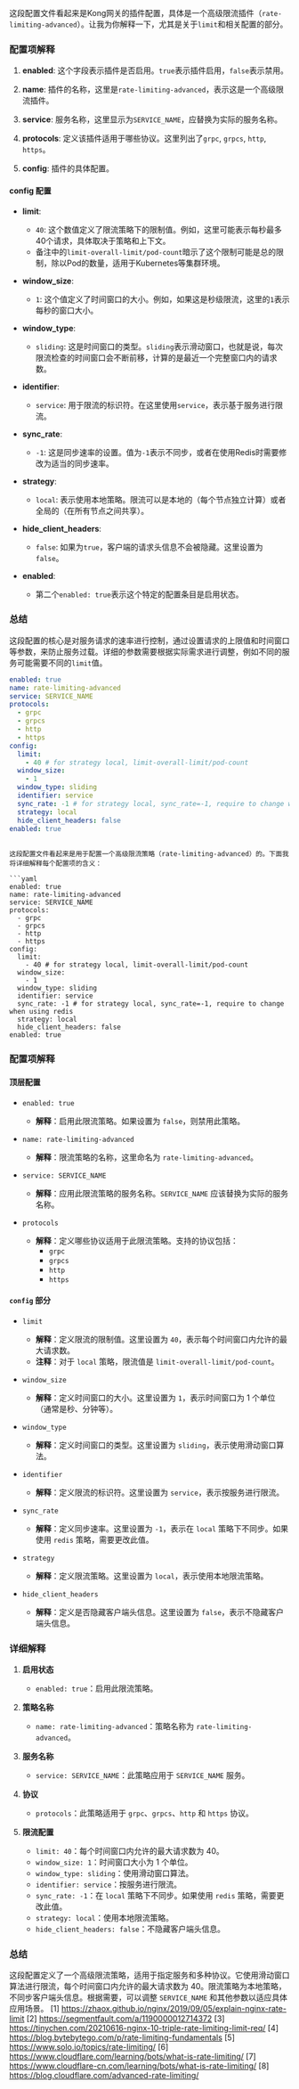 这段配置文件看起来是Kong网关的插件配置，具体是一个高级限流插件（`rate-limiting-advanced`）。让我为你解释一下，尤其是关于`limit`和相关配置的部分。

### 配置项解释

1. **enabled**: 这个字段表示插件是否启用。`true`表示插件启用，`false`表示禁用。

2. **name**: 插件的名称，这里是`rate-limiting-advanced`，表示这是一个高级限流插件。

3. **service**: 服务名称，这里显示为`SERVICE_NAME`，应替换为实际的服务名称。

4. **protocols**: 定义该插件适用于哪些协议。这里列出了`grpc`, `grpcs`, `http`, `https`。

5. **config**: 插件的具体配置。

#### config 配置

- **limit**: 
  - `40`: 这个数值定义了限流策略下的限制值。例如，这里可能表示每秒最多40个请求，具体取决于策略和上下文。
  - 备注中的`limit-overall-limit/pod-count`暗示了这个限制可能是总的限制，除以Pod的数量，适用于Kubernetes等集群环境。

- **window_size**: 
  - `1`: 这个值定义了时间窗口的大小。例如，如果这是秒级限流，这里的`1`表示每秒的窗口大小。

- **window_type**: 
  - `sliding`: 这是时间窗口的类型。`sliding`表示滑动窗口，也就是说，每次限流检查的时间窗口会不断前移，计算的是最近一个完整窗口内的请求数。

- **identifier**: 
  - `service`: 用于限流的标识符。在这里使用`service`，表示基于服务进行限流。

- **sync_rate**: 
  - `-1`: 这是同步速率的设置。值为`-1`表示不同步，或者在使用Redis时需要修改为适当的同步速率。

- **strategy**: 
  - `local`: 表示使用本地策略。限流可以是本地的（每个节点独立计算）或者全局的（在所有节点之间共享）。

- **hide_client_headers**: 
  - `false`: 如果为`true`，客户端的请求头信息不会被隐藏。这里设置为`false`。

- **enabled**: 
  - 第二个`enabled: true`表示这个特定的配置条目是启用状态。

### 总结

这段配置的核心是对服务请求的速率进行控制，通过设置请求的上限值和时间窗口等参数，来防止服务过载。详细的参数需要根据实际需求进行调整，例如不同的服务可能需要不同的`limit`值。

```yaml
enabled: true
name: rate-limiting-advanced
service: SERVICE_NAME
protocols:
  - grpc
  - grpcs
  - http
  - https
config:
  limit:
    - 40 # for strategy local, limit-overall-limit/pod-count
  window_size:
    - 1
  window_type: sliding
  identifier: service
  sync_rate: -1 # for strategy local, sync_rate=-1, require to change when using redis
  strategy: local
  hide_client_headers: false
enabled: true
```
```

这段配置文件看起来是用于配置一个高级限流策略（rate-limiting-advanced）的。下面我将详细解释每个配置项的含义：

```yaml
enabled: true
name: rate-limiting-advanced
service: SERVICE_NAME
protocols:
  - grpc
  - grpcs
  - http
  - https
config:
  limit:
    - 40 # for strategy local, limit-overall-limit/pod-count
  window_size:
    - 1
  window_type: sliding
  identifier: service
  sync_rate: -1 # for strategy local, sync_rate=-1, require to change when using redis
  strategy: local
  hide_client_headers: false
enabled: true
```

### 配置项解释

#### 顶层配置
- `enabled: true`
  - **解释**：启用此限流策略。如果设置为 `false`，则禁用此策略。

- `name: rate-limiting-advanced`
  - **解释**：限流策略的名称，这里命名为 `rate-limiting-advanced`。

- `service: SERVICE_NAME`
  - **解释**：应用此限流策略的服务名称。`SERVICE_NAME` 应该替换为实际的服务名称。

- `protocols`
  - **解释**：定义哪些协议适用于此限流策略。支持的协议包括：
    - `grpc`
    - `grpcs`
    - `http`
    - `https`

#### `config` 部分
- `limit`
  - **解释**：定义限流的限制值。这里设置为 `40`，表示每个时间窗口内允许的最大请求数。
  - **注释**：对于 `local` 策略，限流值是 `limit-overall-limit/pod-count`。

- `window_size`
  - **解释**：定义时间窗口的大小。这里设置为 `1`，表示时间窗口为 1 个单位（通常是秒、分钟等）。

- `window_type`
  - **解释**：定义时间窗口的类型。这里设置为 `sliding`，表示使用滑动窗口算法。

- `identifier`
  - **解释**：定义限流的标识符。这里设置为 `service`，表示按服务进行限流。

- `sync_rate`
  - **解释**：定义同步速率。这里设置为 `-1`，表示在 `local` 策略下不同步。如果使用 `redis` 策略，需要更改此值。

- `strategy`
  - **解释**：定义限流策略。这里设置为 `local`，表示使用本地限流策略。

- `hide_client_headers`
  - **解释**：定义是否隐藏客户端头信息。这里设置为 `false`，表示不隐藏客户端头信息。

### 详细解释

1. **启用状态**
   - `enabled: true`：启用此限流策略。

2. **策略名称**
   - `name: rate-limiting-advanced`：策略名称为 `rate-limiting-advanced`。

3. **服务名称**
   - `service: SERVICE_NAME`：此策略应用于 `SERVICE_NAME` 服务。

4. **协议**
   - `protocols`：此策略适用于 `grpc`、`grpcs`、`http` 和 `https` 协议。

5. **限流配置**
   - `limit: 40`：每个时间窗口内允许的最大请求数为 40。
   - `window_size: 1`：时间窗口大小为 1 个单位。
   - `window_type: sliding`：使用滑动窗口算法。
   - `identifier: service`：按服务进行限流。
   - `sync_rate: -1`：在 `local` 策略下不同步。如果使用 `redis` 策略，需要更改此值。
   - `strategy: local`：使用本地限流策略。
   - `hide_client_headers: false`：不隐藏客户端头信息。

### 总结
这段配置定义了一个高级限流策略，适用于指定服务和多种协议。它使用滑动窗口算法进行限流，每个时间窗口内允许的最大请求数为 40。限流策略为本地策略，不同步客户端头信息。根据需要，可以调整 `SERVICE_NAME` 和其他参数以适应具体应用场景。
[1] https://zhaox.github.io/nginx/2019/09/05/explain-nginx-rate-limit
[2] https://segmentfault.com/a/1190000012714372
[3] https://tinychen.com/20210616-nginx-10-triple-rate-limiting-limit-req/
[4] https://blog.bytebytego.com/p/rate-limiting-fundamentals
[5] https://www.solo.io/topics/rate-limiting/
[6] https://www.cloudflare.com/learning/bots/what-is-rate-limiting/
[7] https://www.cloudflare-cn.com/learning/bots/what-is-rate-limiting/
[8] https://blog.cloudflare.com/advanced-rate-limiting/
